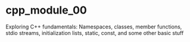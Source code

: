 # cpp_module_00
Exploring C++ fundamentals: Namespaces, classes, member functions, stdio streams, initialization lists, static, const, and some other basic stuff
